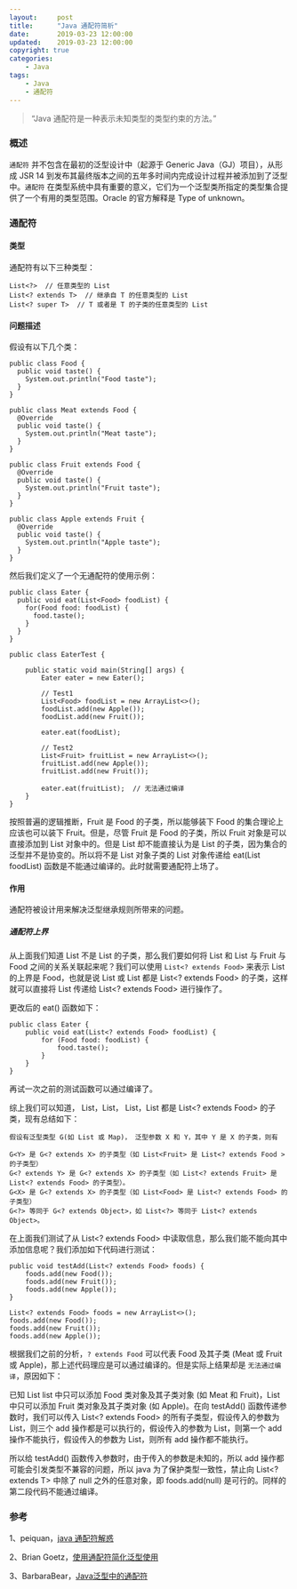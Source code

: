 ```yaml
---
layout:     post
title:      "Java 通配符简析"
date:       2019-03-23 12:00:00
updated:    2019-03-23 12:00:00
copyright: true
categories:
    - Java
tags:
    - Java
    - 通配符
---
```


> “Java 通配符是一种表示未知类型的类型约束的方法。”

### 概述

` 通配符 ` 并不包含在最初的泛型设计中（起源于 Generic Java（GJ）项目），从形成 JSR 14 到发布其最终版本之间的五年多时间内完成设计过程并被添加到了泛型中。` 通配符 ` 在类型系统中具有重要的意义，它们为一个泛型类所指定的类型集合提供了一个有用的类型范围。Oracle 的官方解释是 Type of unknown。

<!-- more -->

### 通配符

#### 类型

通配符有以下三种类型：

```
List<?>  // 任意类型的 List
List<? extends T>  // 继承自 T 的任意类型的 List
List<? super T>  // T 或者是 T 的子类的任意类型的 List
```

#### 问题描述

假设有以下几个类：

```
public class Food {
  public void taste() {
    System.out.println("Food taste");
  }
}

public class Meat extends Food {
  @Override
  public void taste() {
    System.out.println("Meat taste");
  }
}

public class Fruit extends Food {
  @Override
  public void taste() {
    System.out.println("Fruit taste");
  }
}

public class Apple extends Fruit {
  @Override
  public void taste() {
    System.out.println("Apple taste");
  }
}
```

然后我们定义了一个无通配符的使用示例：

```
public class Eater {
  public void eat(List<Food> foodList) {
    for(Food food: foodList) {
      food.taste();
    }
  }
}

public class EaterTest {

    public static void main(String[] args) {
        Eater eater = new Eater();

        // Test1
        List<Food> foodList = new ArrayList<>();
        foodList.add(new Apple());
        foodList.add(new Fruit());

        eater.eat(foodList);

        // Test2
        List<Fruit> fruitList = new ArrayList<>();
        fruitList.add(new Apple());
        fruitList.add(new Fruit());

        eater.eat(fruitList);  // 无法通过编译
    }
}
```

按照普遍的逻辑推断，Fruit 是 Food 的子类，所以能够装下 Food 的集合理论上应该也可以装下 Fruit。但是，尽管 Fruit 是 Food 的子类，所以 Fruit 对象是可以直接添加到 List<Food> 对象中的。但是 List<Fruit> 却不能直接认为是 List<Food> 的子类，因为集合的泛型并不是协变的。所以将不是 List<Food> 对象子类的 List<Fruit> 对象传递给 eat(List<Food> foodList) 函数是不能通过编译的。此时就需要通配符上场了。

#### 作用

通配符被设计用来解决泛型继承规则所带来的问题。

##### 通配符上界

从上面我们知道 List<Fruit> 不是 List<Food> 的子类，那么我们要如何将 List<Fruit> 和 List<Food> 与 Fruit 与 Food 之间的关系关联起来呢？我们可以使用 `List<? extends Food>` 来表示 List 的上界是 Food，也就是说 List<Food> 或 List<Food Subclass> 都是 List<? extends Food> 的子类，这样就可以直接将 List<Fruit> 传递给 List<? extends Food> 进行操作了。

更改后的 eat() 函数如下：

```
public class Eater {
    public void eat(List<? extends Food> foodList) {
        for (Food food: foodList) {
            food.taste();
        }
    }
}
```

再试一次之前的测试函数可以通过编译了。

综上我们可以知道， List<Food>，List<Meat>， List<Fruit>，List<Apple> 都是 List<? extends Food> 的子类，现有总结如下：

```
假设有泛型类型 G(如 List 或 Map)， 泛型参数 X 和 Y，其中 Y 是 X 的子类，则有

G<Y> 是 G<? extends X> 的子类型（如 List<Fruit> 是 List<? extends Food > 的子类型）
G<? extends Y> 是 G<? extends X> 的子类型（如 List<? extends Fruit> 是 List<? extends Food> 的子类型）。
G<X> 是 G<? extends X> 的子类型（如 List<Food> 是 List<? extends Food> 的子类型）
G<?> 等同于 G<? extends Object>，如 List<?> 等同于 List<? extends Object>。
```

在上面我们测试了从 List<? extends Food> 中读取信息，那么我们能不能向其中添加信息呢？我们添加如下代码进行测试：

```
public void testAdd(List<? extends Food> foods) {
    foods.add(new Food());
    foods.add(new Fruit());
    foods.add(new Apple());
}

List<? extends Food> foods = new ArrayList<>();
foods.add(new Food());
foods.add(new Fruit());
foods.add(new Apple());
```

根据我们之前的分析，`? extends Food` 可以代表 Food 及其子类 (Meat 或 Fruit 或 Apple)，那上述代码理应是可以通过编译的。但是实际上结果却是 `无法通过编译`，原因如下：

已知 List<Food> list 中只可以添加 Food 类对象及其子类对象 (如 Meat 和 Fruit)，List<Fruit> 中只可以添加 Fruit 类对象及其子类对象 (如 Apple)。在向 testAdd() 函数传递参数时，我们可以传入 List<? extends Food> 的所有子类型，假设传入的参数为 List<Food>，则三个 add 操作都是可以执行的，假设传入的参数为 List<Fruit>，则第一个 add 操作不能执行，假设传入的参数为 List<Meat>，则所有 add 操作都不能执行。

所以给 testAdd() 函数传入参数时，由于传入的参数是未知的，所以 add 操作都可能会引发类型不兼容的问题，所以 java 为了保护类型一致性，禁止向 List<? extends T> 中除了 null 之外的任意对象，即 foods.add(null) 是可行的。同样的第二段代码不能通过编译。

### 参考

1、peiquan，[java 通配符解惑](https://blog.51cto.com/peiquan/1303768)

2、Brian Goetz，[使用通配符简化泛型使用](https://www.ibm.com/developerworks/cn/java/j-jtp04298.html)

3、BarbaraBear，[Java泛型中的通配符](https://www.jianshu.com/p/cb543969a15b)
